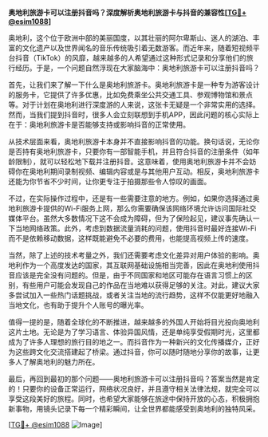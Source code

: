 **奥地利旅游卡可以注册抖音吗？深度解析奥地利旅游卡与抖音的兼容性[[TG💪+ @esim1088](https://t.me/s/esim1088)]**

奥地利，这个位于欧洲中部的美丽国度，以其壮丽的阿尔卑斯山、迷人的湖泊、丰富的文化遗产以及世界闻名的音乐传统吸引着无数游客。而近年来，随着短视频平台抖音（TikTok）的风靡，越来越多的人希望通过这种形式记录和分享他们的旅行经历。于是，一个问题自然浮现在大家脑海中：奥地利旅游卡可以注册抖音吗？

首先，让我们来了解一下什么是奥地利旅游卡。奥地利旅游卡是一种专为游客设计的服务卡，它提供了许多优惠，比如免费乘坐公共交通工具、参观博物馆和景点等。对于计划在奥地利进行深度游的人来说，这张卡无疑是一个非常实用的选择。然而，当我们提到抖音时，很多人会立刻联想到手机APP，因此问题的核心实际上在于：奥地利旅游卡是否能够支持或影响抖音的正常使用。

从技术层面来看，奥地利旅游卡本身并不直接影响抖音的功能。换句话说，无论你是否持有奥地利旅游卡，只要你有一部智能手机，并且符合抖音的注册条件（如年龄限制），就可以轻松地下载并注册抖音。这意味着，使用奥地利旅游卡并不会妨碍你在奥地利期间录制视频、编辑内容或是与其他用户互动。相反，奥地利旅游卡还能为你节省不少时间，让你更专注于拍摄那些令人惊叹的画面。

不过，在实际操作过程中，还是有一些需要注意的地方。例如，如果你选择通过奥地利旅游卡提供的Wi-Fi服务上网，那么你需要确保该网络环境允许访问国际社交媒体平台。虽然大多数情况下这不会成为障碍，但为了保险起见，建议事先确认一下当地网络政策。此外，考虑到数据流量消耗的问题，使用抖音时最好连接Wi-Fi而不是依赖移动数据，这样既能避免不必要的费用，也能提高视频上传的速度。

当然，除了上述的技术考量之外，我们还需要考虑文化差异对用户体验的影响。奥地利作为一个高度发达的国家，其互联网基础设施相当完善，因此在奥地利使用抖音应该是完全没有问题的。但是，由于不同国家和地区可能存在语言习惯上的区别，有些用户可能会发现自己的作品在当地难以获得足够的关注。对此，建议大家多尝试加入一些热门话题挑战，或者关注当地的流行趋势，这样不仅能更好地融入当地文化，也有助于提升个人账号的曝光率。

值得一提的是，随着全球化的不断推进，越来越多的外国人开始将目光投向奥地利这片土地。无论是为了学习语言、体验异国风情，还是单纯享受假期时光，这里都成为了许多人理想的旅行目的地之一。而抖音作为一种新兴的文化传播媒介，正好为这些跨文化交流搭建起了桥梁。通过抖音，你可以随时随地分享你的故事，让更多人了解奥地利的魅力所在。

最后，再回到最初的那个问题——奥地利旅游卡可以注册抖音吗？答案当然是肯定的！只要你的设备正常运行，网络状况良好，并且遵守相关法律法规，就完全可以享受这段美好的旅程。同时，也希望大家能够在旅途中保持开放的心态，积极拥抱新事物，用镜头记录下每一个精彩瞬间，让全世界都能感受到奥地利的独特风采。

[[TG💪+ @esim1088](https://t.me/s/esim1088) ![Image](https://i.postimg.cc/4NQfJmqS/Snipaste-2025-05-13-00-14-12.png)]